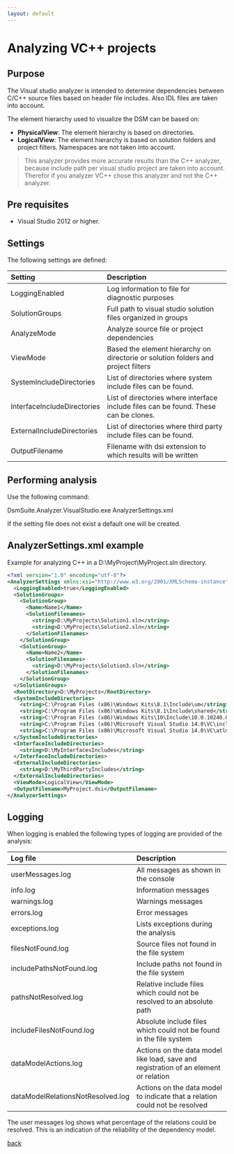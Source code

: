 ```yaml
---
layout: default
---
```

  
# Analyzing VC++ projects

## Purpose

The Visual studio analyzer is intended to determine dependencies between C/C++ source files based on header file includes. 
Also IDL files are taken into account.

The element hierarchy used to visualize the DSM can be based on:
* **PhysicalView**: The element hierarchy is based on directories. 
* **LogicalView**: The element hierarchy is based on solution folders and project filters. 
Namespaces are not taken into account.

> This analyzer provides more accurate results than the C++ analyzer, because include path per visual studio 
> project are taken into account. Therefor if you analyzer VC++ chose this analyzer and not the C++ analyzer.

## Pre requisites
* Visual Studio 2012 or higher.

## Settings

The following settings are defined:

| Setting                     | Description                                                                          | 
|:----------------------------|:-------------------------------------------------------------------------------------|
| LoggingEnabled              | Log information to file for diagnostic purposes                                      |
| SolutionGroups              | Full path to visual studio solution files organized in groups                        |
| AnalyzeMode                 | Analyze source file or project dependencies                                          |
| ViewMode                    | Based the element hierarchy on directorie or solution folders and project filters    | 
| SystemIncludeDirectories    | List of directories where system include files can be found.                         |
| InterfaceIncludeDirectories | List of directories where interface include files can be found. These can be clones. |
| ExternalIncludeDirectories  | List of directories where third party include files can be found.                    |
| OutputFilename              | Filename with dsi extension to which results will be written                         |   

## Performing analysis

Use the following command:

DsmSuite.Analyzer.VisualStudio.exe AnalyzerSettings.xml

If the setting file does not exist a default one will be created.

## AnalyzerSettings.xml example 

Example for analyzing C++ in a D:\MyProject\MyProject.sln directory.

```xml
<?xml version="1.0" encoding="utf-8"?>
<AnalyzerSettings xmlns:xsi="http://www.w3.org/2001/XMLSchema-instance" xmlns:xsd="http://www.w3.org/2001/XMLSchema">
  <LoggingEnabled>true</LoggingEnabled>
  <SolutionGroups>
    <SolutionGroup>
      <Name>Name1</Name>
      <SolutionFilenames>
        <string>D:\MyProjects\Solution1.sln</string>
        <string>D:\MyProjects\Solution2.sln</string>
      </SolutionFilenames>
    </SolutionGroup>
    <SolutionGroup>
      <Name>Name2</Name>
      <SolutionFilenames>
        <string>D:\MyProjects\Solution3.sln</string>
      </SolutionFilenames>
    </SolutionGroup>
  </SolutionGroups>
  <RootDirectory>D:\MyProjects</RootDirectory>
  <SystemIncludeDirectories>
    <string>C:\Program Files (x86)\Windows Kits\8.1\Include\um</string>
    <string>C:\Program Files (x86)\Windows Kits\8.1\Include\shared</string>
    <string>C:\Program Files (x86)\Windows Kits\10\Include\10.0.10240.0\ucrt</string>
    <string>C:\Program Files (x86)\Microsoft Visual Studio 14.0\VC\include</string>
    <string>C:\Program Files (x86)\Microsoft Visual Studio 14.0\VC\atlmfc\include</string>
  </SystemIncludeDirectories>
  <InterfaceIncludeDirectories>
    <string>D:\MyInterfacesIncludes</string>
  </InterfaceIncludeDirectories>
  <ExternalIncludeDirectories>
    <string>D:\MyThirdPartyIncludes</string>  
  </ExternalIncludeDirectories>
  <ViewMode>LogicalView</ViewMode>
  <OutputFilename>MyProject.dsi</OutputFilename>
</AnalyzerSettings>
```

## Logging

When logging is enabled the following types of logging are provided of the analysis:

| Log file                        | Description                                                                          | 
|:--------------------------------|:-------------------------------------------------------------------------------------|
| userMessages.log                | All messages as shown in the console                                                 |
| info.log                        | Information messages                                                                 |
| warnings.log                    | Warnings messages                                                                    |
| errors.log                      | Error messages                                                                       |
| exceptions.log                  | Lists exceptions during the analysis                                                 |
| filesNotFound.log               | Source files not found in the file system                                            |
| includePathsNotFound.log        | Include paths not found in the file system                                           |
| pathsNotResolved.log            | Relative include files which could not be resolved to an absolute path               |
| includeFilesNotFound.log        | Absolute include files which could not be found in the file system                   |
| dataModelActions.log            | Actions on the data model like load, save and registration of an element or relation |
| dataModelRelationsNotResolved.log | Actions on the data model to indicate that a relation could not be resolved          |                              |

The user messages log shows what percentage of the relations could be resolved. This is an indication of the
reliability of the dependency model.

[back](user_guide)
